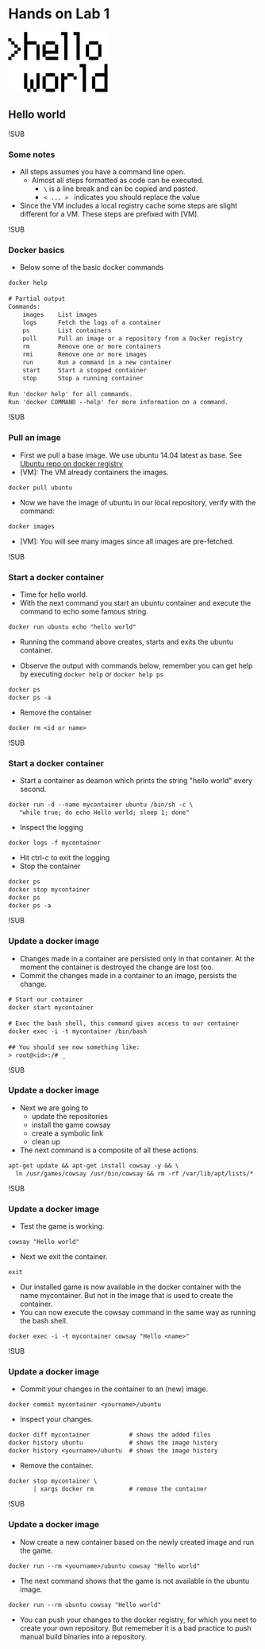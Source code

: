 # Hands on Lab 1
![helloworld](images/helloworld.png)
## Hello world

!SUB
### Some notes
* All steps assumes you have a command line open.
  * Almost all steps formatted as code can be executed.
    *  `\` is a line break and can be copied and pasted.
    * `< ... > ` indicates you should replace the value
* Since the VM includes a local registry cache some steps are slight different for a VM. These steps are prefixed with \[VM\].


!SUB
### Docker basics
* Below some of the basic docker commands

```
docker help

# Partial output
Commands:
    images    List images
    logs      Fetch the logs of a container
    ps        List containers
    pull      Pull an image or a repository from a Docker registry
    rm        Remove one or more containers
    rmi       Remove one or more images
    run       Run a command in a new container
    start     Start a stopped container
    stop      Stop a running container

Run 'docker help' for all commands.
Run 'docker COMMAND --help' for more information on a command.
```

!SUB
### Pull an image
* First we pull a base image. We use ubuntu 14.04 latest as base. See [Ubuntu repo on docker registry](https://registry.hub.docker.com/_/ubuntu/)
* [VM]: The VM already containers the images.
```
docker pull ubuntu
```
* Now we have the image of ubuntu in our local repository, verify with the command:
```
docker images
```
* [VM]: You will see many images since all images are pre-fetched.


!SUB
### Start a docker container
* Time for hello world.
* With the next command you start an ubuntu container and execute the command to echo some famous string.
```
docker run ubuntu echo "hello world"
```
* Running the command above creates, starts and exits the ubuntu container.
- Observe the output with commands below, remember you can get help by executing `docker help` or `docker help ps`
```
docker ps
docker ps -a
```
- Remove the container
```
docker rm <id or name>
```

!SUB
### Start a docker container
* Start a container as deamon which prints the string "hello world" every second.
```
docker run -d --name mycontainer ubuntu /bin/sh -c \
   "while true; do echo Hello world; sleep 1; done"
```
* Inspect the logging
```
docker logs -f mycontainer
```
* Hit ctrl-c to exit the logging
* Stop the container
```
docker ps
docker stop mycontainer
docker ps
docker ps -a
```

!SUB
### Update a docker image

* Changes made in a container are persisted only in that container. At the moment the container is destroyed the change are lost too.
* Commit the changes made in a container to an image, persists the change.

```
# Start our container
docker start mycontainer

# Exec the bash shell, this command gives access to our container
docker exec -i -t mycontainer /bin/bash

## You should see now something like:
> root@<id>:/# _
```

!SUB
### Update a docker image
* Next we are going to
  * update the repositories
  * install the game cowsay
  * create a symbolic link
  * clean up
* The next command is a composite of all these actions.

```
apt-get update && apt-get install cowsay -y && \
  ln /usr/games/cowsay /usr/bin/cowsay && rm -rf /var/lib/apt/lists/*

```

!SUB
### Update a docker image

* Test the game is working.
```
cowsay "Hello world"
```
* Next we exit the container.
```
exit
```
* Our installed game is now available in the docker container with the name mycontainer. But not in the image that is used to create the container.
* You can now execute the cowsay command in the same way as running the bash shell.
```
docker exec -i -t mycontainer cowsay "Hello <name>"
```

!SUB

### Update a docker image
* Commit your changes in the container to an (new) image.
```
docker commit mycontainer <yourname>/ubuntu
```
* Inspect your changes.
```
docker diff mycontainer           # shows the added files
docker history ubuntu             # shows the image history
docker history <yourname>/ubuntu  # shows the image history
```
* Remove the container.
```
docker stop mycontainer \
       | xargs docker rm          # remove the container
```


!SUB
### Update a docker image
* Now create a new container based on the newly created image and run the game.
```
docker run --rm <yourname>/ubuntu cowsay "Hello world"
```
* The next command shows that the game is not available in the ubuntu image.
```
docker run --rm ubuntu cowsay "Hello world"
```
* You can push your changes to the docker registry, for which you neet to create your own repository. But rememeber it is a bad practice to push manual build binaries into a repository.
